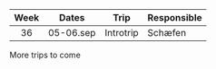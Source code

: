 | Week  |   Dates   |      Trip      | Responsible |
| :---: | :-------: | :------------: | ----------- |
|  36   | 05-06.sep |   Introtrip    | Schæfen     |

More trips to come

<!-- 
|  39   | 26-28.sep |     Trip!      | Schæfen     |
|  42   | 17-18.oct |   TOSSGiade    | The Board   |
|  45   | 07-09.nov | Halloween-trip | Schæfen     |
|  48   | 28-30.nov |  Tacosgiving   | Schæfen     |
|  --   | 31-01.jan | New Years trip | Schæfen     |
 -->
<!-- 
|  38   | 19-21.sep |        Trip!         | Schæfen   |
|  41   | 10-12.oct |      TOSSGiade       | The Board |
|  44   | 31-02.nov |    Halloween-trip    | Schæfen   |
|  47   | 21-23.nov |    Tacosgiving       | Schæfen   |
|  50   | 12-14.dec | Exam-depression-trip | Schæfen   |

TODO få svar om hva som er riktig og legge til lenke i content/permanent/_index...
 -->
